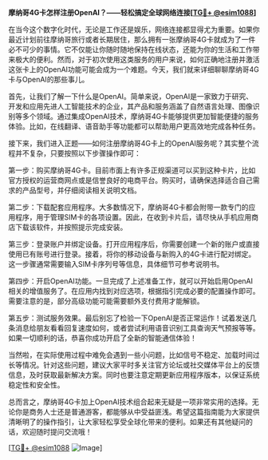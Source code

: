 **摩纳哥4G卡怎样注册OpenAI？——轻松搞定全球网络连接[[TG💪+ @esim1088](https://t.me/s/esim1088)]**

在当今这个数字化时代，无论是工作还是娱乐，网络连接都显得尤为重要。如果你最近计划前往摩纳哥旅行或者长期居住，那么拥有一张摩纳哥4G卡就成为了一件必不可少的事情。它不仅能让你随时随地保持在线状态，还能为你的生活和工作带来极大的便利。然而，对于初次使用这类服务的用户来说，如何正确地注册并激活这张卡上的OpenAI功能可能会成为一个难题。今天，我们就来详细聊聊摩纳哥4G卡与OpenAI的那些事儿。

首先，让我们了解一下什么是OpenAI。简单来说，OpenAI是一家致力于研究、开发和应用先进人工智能技术的企业，其产品和服务涵盖了自然语言处理、图像识别等多个领域。通过集成OpenAI技术，摩纳哥4G卡能够提供更加智能便捷的服务体验。比如，在线翻译、语音助手等功能都可以帮助用户更高效地完成各种任务。

接下来，我们进入正题——如何注册摩纳哥4G卡上的OpenAI服务呢？其实整个流程并不复杂，只要按照以下步骤操作即可：

第一步：购买摩纳哥4G卡。目前市面上有许多正规渠道可以买到这种卡片，比如官方授权的运营商网点或是信誉良好的电商平台。购买时，请确保选择适合自己需求的产品型号，并仔细阅读相关说明文档。

第二步：下载配套应用程序。大多数情况下，摩纳哥4G卡都会附带一款专门的应用程序，用于管理SIM卡的各项设置。因此，在收到卡片后，请尽快从手机应用商店下载该软件，并按照提示完成安装。

第三步：登录账户并绑定设备。打开应用程序后，你需要创建一个新的账户或直接使用已有账号进行登录。接着，将你的移动设备与新购入的4G卡进行配对绑定。这一步骤通常需要输入SIM卡序列号等信息，具体细节可参考说明书。

第四步：开启OpenAI功能。一旦完成了上述准备工作，就可以开始启用OpenAI相关的增值服务了。在应用内找到对应选项，根据指引完成必要的配置操作即可。需要注意的是，部分高级功能可能需要额外支付费用才能解锁。

第五步：测试服务效果。最后别忘了检验一下OpenAI是否正常运作！试着发送几条消息给朋友看看回复速度如何，或者尝试利用语音识别工具查询天气预报等等。如果一切顺利的话，恭喜你成功开启了全新的智能通信体验！

当然啦，在实际使用过程中难免会遇到一些小问题，比如信号不稳定、加载时间过长等情况。针对这些问题，建议大家平时多关注官方论坛或社交媒体平台上的反馈信息，及时获取最新解决方案。同时也要注意定期更新应用程序版本，以保证系统稳定性和安全性。

总而言之，摩纳哥4G卡加上OpenAI技术组合起来无疑是一项非常实用的选择。无论你是商务人士还是普通游客，都能够从中受益匪浅。希望这篇指南能为大家提供清晰明了的操作指引，让大家轻松享受全球化带来的便利。如果还有其他疑问的话，欢迎随时提问交流哦！

[[TG💪+ @esim1088](https://t.me/s/esim1088) ![Image](https://i.postimg.cc/4NQfJmqS/Snipaste-2025-05-13-00-14-12.png)]